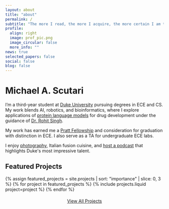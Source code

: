 ```yaml
---
layout: about
title: "about"
permalink: /
subtitle: "The more I read, the more I acquire, the more certain I am that I know nothing." — <cite>Voltaire</cite>
profile:
  align: right
  image: prof_pic.png
  image_circular: false
  more_info: ""
news: true
selected_papers: false
social: false
blog: false
---
```


<!-- Particles.js container -->
<div id="particles-js"></div>

<!-- Content container to ensure content is above the particles -->
<div class="content">
  <h1>Michael A. Scutari</h1>

  <p>I’m a third-year student at <a href="https://duke.edu" target="_blank">Duke University</a> pursuing degrees in ECE and CS. My work blends AI, robotics, and bioinformatics, where I explore applications of <a href="https://labwebsite.com" target="_blank">protein language models</a> for drug development under the guidance of <a href="https://rohitsinghlab.com" target="_blank">Dr. Rohit Singh</a>.</p>

  <p>My work has earned me a <a href="https://pratt.duke.edu/" target="_blank">Pratt Fellowship</a> and consideration for graduation with distinction in ECE. I also serve as a TA for undergraduate ECE labs.</p>

  <p>I enjoy <a href="/portfolio">photography</a>, Italian fusion cuisine, and <a href="https://spotify.com/your-podcast" target="_blank">host a podcast</a> that highlights Duke's most impressive talent.</p>

  <h2>Featured Projects</h2>
  <div class="row row-cols-1 row-cols-md-3">
    {% assign featured_projects = site.projects | sort: "importance" | slice: 0, 3 %}
    {% for project in featured_projects %}
      {% include projects.liquid project=project %}
    {% endfor %}
  </div>

  <p style="text-align: center; margin-top: 20px;">
    <a href="/projects/" class="btn btn-primary">View All Projects</a>
  </p>
</div>

<!-- Load Particles.js script -->
<script src="https://cdn.jsdelivr.net/particles.js/2.0.0/particles.min.js"></script>
<script>
  particlesJS("particles-js", {
    "particles": {
      "number": {
        "value": 80,
        "density": {
          "enable": true,
          "value_area": 800
        }
      },
      "color": {
        "value": "#ffffff"
      },
      "shape": {
        "type": "circle",
        "stroke": {
          "width": 0,
          "color": "#000000"
        }
      },
      "opacity": {
        "value": 0.5,
        "random": false
      },
      "size": {
        "value": 5,
        "random": true
      },
      "line_linked": {
        "enable": true,
        "distance": 150,

